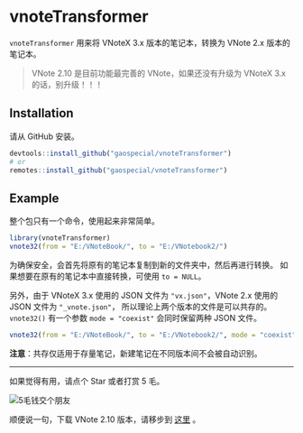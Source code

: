 # vnoteTransformer

<!-- badges: start -->
<!-- badges: end -->

`vnoteTransformer` 用来将 VNoteX 3.x 版本的笔记本，转换为 VNote 2.x 版本的笔记本。

> VNote 2.10 是目前功能最完善的 VNote，如果还没有升级为 VNoteX 3.x 的话，别升级！！！

## Installation

请从 GitHub 安装。

``` r
devtools::install_github("gaospecial/vnoteTransformer")
# or
remotes::install_github("gaospecial/vnoteTransformer")
```

## Example

整个包只有一个命令，使用起来非常简单。

```r
library(vnoteTransformer)
vnote32(from = "E:/VNoteBook/", to = "E:/VNotebook2/")
```

为确保安全，会首先将原有的笔记本复制到新的文件夹中，然后再进行转换。
如果想要在原有的笔记本中直接转换，可使用 `to = NULL`。

另外，由于 VNoteX 3.x 使用的 JSON 文件为 `"vx.json"`，VNote 2.x 使用的 JSON 文件为 `"_vnote.json"`，
所以理论上两个版本的文件是可以共存的。`vnote32()` 有一个参数 `mode = "coexist"` 会同时保留两种 JSON 文件。

```r
vnote32(from = "E:/VNoteBook/", to = "E:/VNotebook2/", mode = "coexist")
```

**注意**：共存仅适用于存量笔记，新建笔记在不同版本间不会被自动识别。

----

如果觉得有用，请点个 Star 或者打赏 5 毛。

![5毛钱交个朋友](https://vnote-1251564393.cos.ap-chengdu.myqcloud.com/typora-img/image-20210208212557360.png)


顺便说一句，下载 VNote 2.10 版本，请移步到 [这里](https://github.com/vnotex/vnote/releases/tag/v2.10) 。
